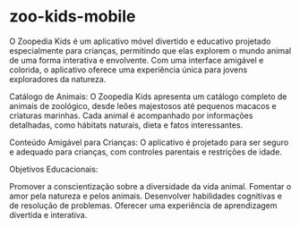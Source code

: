 # zoo-kids-mobile
O Zoopedia Kids é um aplicativo móvel divertido e educativo projetado especialmente para crianças, permitindo que elas explorem o mundo animal de uma forma interativa e envolvente. Com uma interface amigável e colorida, o aplicativo oferece uma experiência única para jovens exploradores da natureza.

Catálogo de Animais: O Zoopedia Kids apresenta um catálogo completo de animais de zoológico, desde leões majestosos até pequenos macacos e criaturas marinhas. Cada animal é acompanhado por informações detalhadas, como hábitats naturais, dieta e fatos interessantes.

Conteúdo Amigável para Crianças: O aplicativo é projetado para ser seguro e adequado para crianças, com controles parentais e restrições de idade.

Objetivos Educacionais:

Promover a conscientização sobre a diversidade da vida animal.
Fomentar o amor pela natureza e pelos animais.
Desenvolver habilidades cognitivas e de resolução de problemas.
Oferecer uma experiência de aprendizagem divertida e interativa.
